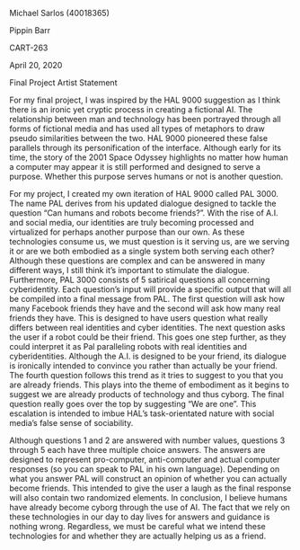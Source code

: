 Michael Sarlos (40018365)

Pippin Barr

CART-263

April 20, 2020

Final Project Artist Statement

For my final project, I was inspired by the HAL 9000 suggestion as I think there is an ironic yet cryptic process in creating a fictional AI. The relationship between man and technology has been portrayed through all forms of fictional media and has used all types of metaphors to draw pseudo similarities between the two. HAL 9000 pioneered these false parallels through its personification of the interface. Although early for its time, the story of the 2001 Space Odyssey highlights no matter how human a computer may appear it is still performed and designed to serve a purpose. Whether this purpose serves humans or not is another question.

For my project, I created my own iteration of HAL 9000 called PAL 3000. The name PAL derives from his updated dialogue designed to tackle the question “Can humans and robots become friends?”. With the rise of A.I. and social media, our identities are truly becoming processed and virtualized for perhaps another purpose than our own. As these technologies consume us, we must question is it serving us, are we serving it or are we both embodied as a single system both serving each other? Although these questions are complex and can be answered in many different ways, I still think it’s important to stimulate the dialogue. Furthermore, PAL 3000 consists of 5 satirical questions all concerning cyberidentity. Each question’s input will provide a specific output that will all be compiled into a final message from PAL. The first question will ask how many Facebook friends they have and the second will ask how many real friends they have. This is designed to have users question what really differs between real identities and cyber identities. The next question asks the user if a robot could be their friend. This goes one step further, as they could interpret it as Pal paralleling robots with real identities and cyberidentities. Although the A.I. is designed to be your friend, its dialogue is ironically intended to convince you rather than actually be your friend. The fourth question follows this trend as it tries to suggest to you that you are already friends. This plays into the theme of embodiment as it begins to suggest we are already products of technology and thus cyborg. The final question really goes over the top by suggesting “We are one”. This escalation is intended to imbue HAL’s task-orientated nature with social media’s false sense of sociability.

Although questions 1 and 2 are answered with number values, questions 3 through 5 each have three multiple choice answers. The answers are designed to represent pro-computer, anti-computer and actual computer responses (so you can speak to PAL in his own language). Depending on what you answer PAL will construct an opinion of whether you can actually become friends. This intended to give the user a laugh as the final response will also contain two randomized elements. In conclusion, I believe humans have already become cyborg through the use of AI. The fact that we rely on these technologies in our day to day lives for answers and guidance is nothing wrong. Regardless, we must be careful what we intend these technologies for and whether they are actually helping us as a friend.
